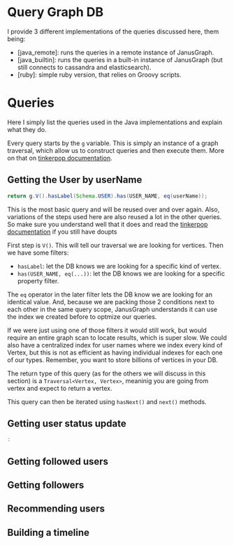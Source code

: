 # Query Graph DB

I provide 3 different implementations of the queries discussed here, them being:


* [java_remote]: runs the queries in a remote instance of JanusGraph.
* [java_builtin]: runs the queries in a built-in instance of JanusGraph (but still connects to cassandra and elasticsearch).
* [ruby]: simple ruby version, that relies on Groovy scripts.


# Queries


Here I simply list the queries used in the Java implementations and explain what they do.

Every query starts by the `g` variable. This is simply an instance of a graph traversal, which allow us to construct queries and
then execute them. More on that on [tinkerpop documentation](http://tinkerpop.apache.org/docs/current/reference/).


## Getting the User by userName

```java
return g.V().hasLabel(Schema.USER).has(USER_NAME, eq(userName));
```

This is the most basic query and will be reused over and over again. Also, variations of the steps used here are also reused a lot in the other queries.
So make sure you understand well that it does and read the [tinkerpop documentation](http://tinkerpop.apache.org/docs/current/reference/) if you still have doupts


First step is `V()`. This will tell our traversal we are looking for vertices. Then we have some filters:

* `hasLabel`: let the DB knows we are looking for a specific kind of vertex.
* `has(USER_NAME, eq(...))`: let the DB knows we are looking for a specific property filter.


The `eq` operator in the later filter lets the DB know we are looking for an identical value. And, because we are packing those 2 conditions next to each other in the same query scope, JanusGraph understands it can use the index we created before to optmize our queries.

If we were just using one of those filters it would still work, but would require an entire graph scan to locate results, which is super slow. We could also have a centralized index for user names where we index every kind of Vertex, but this is not as efficient as having individual indexes for each one of our types. Remember, you want to store billions of vertices in your DB.



The return type of this query (as for the others we will discuss in this section) is a `Traversal<Vertex, Vertex>`, meaninig you are going from vertex and expect to return a vertex.

This query can then be iterated using `hasNext()` and `next()` methods.




## Getting user status update

```java
:
```

## Getting followed users

## Getting followers

## Recommending users

## Building a timeline
